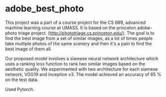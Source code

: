 # adobe_best_photo

This project was a part of a course project for the CS 689, advanced machine learning course at UMASS. It is based on the princeton adobe-photo triage project. (http://phototriage.cs.princeton.edu/). 
The goal is to find the best image from a set of similar images, as a lot of times people take multiple photos of the same scenery and then it's a pain to find the best image of them all. 

Our proposed model involves a siamese neural network architecture which uses a ranking loss function to rank two similar images based on the aesthetic quality. We experimented with two architecture for each siamese network, VGG19 and Inception v3. The model achieved an accuracy of 65 % on the test data. 

Used Pytorch.
